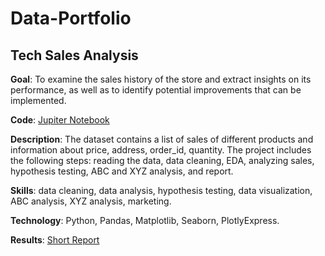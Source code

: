 # Data-Portfolio

<h2><b>Tech Sales Analysis</b></h2>
<b>Goal</b>: To examine the sales history of the store and extract insights on its performance, as well as to identify potential improvements that can be implemented.

<b>Code</b>: <a href='https://github.com/ElizavetK/Data-Portfolio/blob/main/Tech%20Sales%20Analysis/Sales_df.ipynb'>Jupiter Notebook</a>

<b>Description</b>: The dataset contains a list of sales of different products and information about price, address, order_id, quantity. The project includes the following steps: reading the data, data cleaning, EDA, analyzing sales, hypothesis testing, ABC and XYZ analysis, and report. 

<b>Skills</b>: data cleaning, data analysis, hypothesis testing, data visualization, ABC analysis, XYZ analysis, marketing.

<b>Technology</b>: Python, Pandas, Matplotlib, Seaborn, PlotlyExpress.

<b>Results</b>: <a href='https://github.com/ElizavetK/Data-Portfolio/blob/main/Tech%20Sales%20Analysis/insights.md'>Short Report</a>
